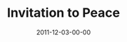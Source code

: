 ---
layout: message
category: message
series: "RSVP"
title: "Invitation to Peace"
date: 2011-12-03-00-00
message_id: 705
---